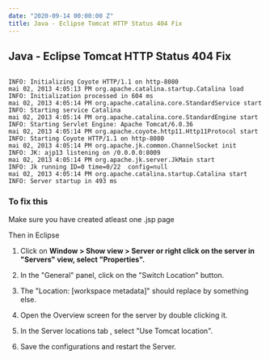 ```yaml
---
date: "2020-09-14 00:00:00 Z"
title: Java - Eclipse Tomcat HTTP Status 404 Fix
---
```


Java - Eclipse Tomcat HTTP Status 404 Fix
-----------------------------------------

```

INFO: Initializing Coyote HTTP/1.1 on http-8080
mai 02, 2013 4:05:13 PM org.apache.catalina.startup.Catalina load
INFO: Initialization processed in 604 ms
mai 02, 2013 4:05:14 PM org.apache.catalina.core.StandardService start
INFO: Starting service Catalina
mai 02, 2013 4:05:14 PM org.apache.catalina.core.StandardEngine start
INFO: Starting Servlet Engine: Apache Tomcat/6.0.36
mai 02, 2013 4:05:14 PM org.apache.coyote.http11.Http11Protocol start
INFO: Starting Coyote HTTP/1.1 on http-8080
mai 02, 2013 4:05:14 PM org.apache.jk.common.ChannelSocket init
INFO: JK: ajp13 listening on /0.0.0.0:8009
mai 02, 2013 4:05:14 PM org.apache.jk.server.JkMain start
INFO: Jk running ID=0 time=0/22  config=null
mai 02, 2013 4:05:14 PM org.apache.catalina.startup.Catalina start
INFO: Server startup in 493 ms
```


### To fix this

Make sure you have created atleast one .jsp page

Then in Eclipse

1.  Click on **Window \> Show view \> Server or right click on the server in
    "Servers" view, select "Properties".**

2.  In the "General" panel, click on the "Switch Location" button.

3.  The "Location: [workspace metadata]" should replace by something else.

4.  Open the Overview screen for the server by double clicking it.

5.  In the Server locations tab , select "Use Tomcat location".

6.  Save the configurations and restart the Server.
